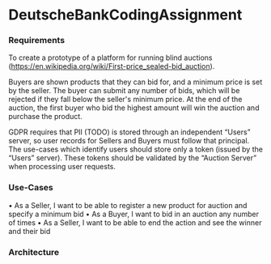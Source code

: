 # DeutscheBankCodingAssignment
### Requirements

To create a prototype of a platform for running blind auctions (https://en.wikipedia.org/wiki/First-price_sealed-bid_auction).

Buyers are shown products that they can bid for, and a minimum price is set by the seller. The buyer can submit any number of bids, which will be rejected if they fall below the seller's minimum price.  At the end of the auction, the first buyer who bid the highest amount will win the auction and purchase the product. 

GDPR requires that PII (TODO) is stored through an independent “Users” server, so user records for Sellers and Buyers must follow that principal. The use-cases which identify users should store only a token (issued by the “Users” server). These tokens should be validated by the “Auction Server” when processing user requests.

### Use-Cases
•	As a Seller, I want to be able to register a new product for auction and specify a minimum bid
•	As a Buyer, I want to bid in an auction any number of times
•	As a Seller, I want to be able to end the action and see the winner and their bid

### Architecture





